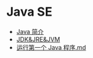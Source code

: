 # Java SE

* [Java 简介](Java%20简介)
* [JDK&JRE&JVM](JDK&JRE&JVM)
* [运行第一个 Java 程序.md](运行第一个%20Java%20程序.md)